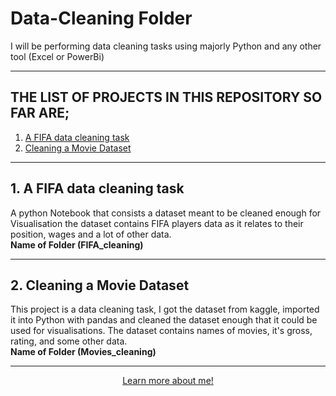 # Data-Cleaning Folder
I will be performing data cleaning tasks using majorly Python and any other tool (Excel or PowerBi)
<hr>

## THE LIST OF PROJECTS IN THIS REPOSITORY SO FAR ARE;
<ol>
<li><a href="#FIFA">A FIFA data cleaning task</a>
<li><a href="#Movies">Cleaning a Movie Dataset</a>
</ol>
<hr>

<h2 id="FIFA">1. A FIFA data cleaning task</h2> A python Notebook that consists a dataset meant to be cleaned enough for Visualisation the dataset contains FIFA players data as it relates to their position, wages and a lot of other data. <br><b>Name of Folder (FIFA_cleaning)</b>
<br><hr>

<h2 id="Movies">2. Cleaning a Movie Dataset</h2> This project is a data cleaning task, I got the dataset from kaggle, imported it into Python with pandas and cleaned the dataset enough that it could be used for visualisations. The dataset contains names of movies, it's gross, rating, and some other data.
<br><b>Name of Folder (Movies_cleaning)</b>
<br><hr>

<div style="text-align: center;">
<a href="https://oluwaseun-ogundeko.netlify.app/">Learn more about me!</a>
</div>